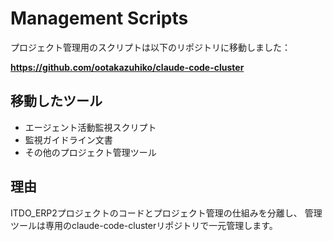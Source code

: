 # Management Scripts

プロジェクト管理用のスクリプトは以下のリポジトリに移動しました：

**https://github.com/ootakazuhiko/claude-code-cluster**

## 移動したツール

- エージェント活動監視スクリプト
- 監視ガイドライン文書
- その他のプロジェクト管理ツール

## 理由

ITDO_ERP2プロジェクトのコードとプロジェクト管理の仕組みを分離し、
管理ツールは専用のclaude-code-clusterリポジトリで一元管理します。